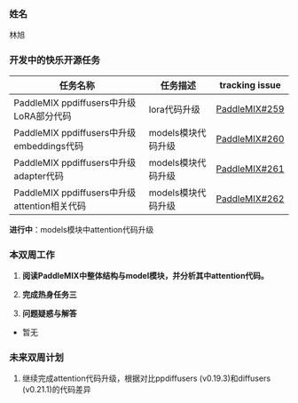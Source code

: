 ### 姓名

林旭

### 开发中的快乐开源任务

| 任务名称                                     | 任务描述           | tracking issue                                               |
| -------------------------------------------- | ------------------ | ------------------------------------------------------------ |
| PaddleMIX ppdiffusers中升级LoRA部分代码      | lora代码升级       | [PaddleMIX#259](https://github.com/PaddlePaddle/PaddleMIX/issues/259) |
| PaddleMIX ppdiffusers中升级embeddings代码    | models模块代码升级 | [PaddleMIX#260](https://github.com/PaddlePaddle/PaddleMIX/issues/260) |
| PaddleMIX ppdiffusers中升级adapter代码       | models模块代码升级 | [PaddleMIX#261](https://github.com/PaddlePaddle/PaddleMIX/issues/261) |
| PaddleMIX ppdiffusers中升级attention相关代码 | models模块代码升级 | [PaddleMIX#262](https://github.com/PaddlePaddle/PaddleMIX/issues/262) |

**进行中**：models模块中attention代码升级

### 本双周工作

1. **阅读PaddleMIX中整体结构与model模块，并分析其中attention代码。**

2. **完成热身任务三**


3. **问题疑惑与解答**
- 暂无

### 未来双周计划

1. 继续完成attention代码升级，根据对比ppdiffusers (v0.19.3)和diffusers (v0.21.1)的代码差异